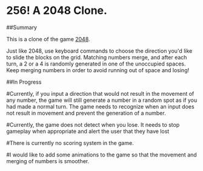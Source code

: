 # 256! A 2048 Clone.

##Summary

This is a clone of the game [2048](http://gabrielecirulli.github.io/2048/).

Just like 2048, use keyboard commands to choose the direction you'd like to slide the blocks on the grid. Matching numbers merge, and after each turn, a 2 or a 4 is randomly generated in one of the unoccupied spaces. Keep merging numbers in order to avoid running out of space and losing!


##In Progress

#Currently, if you input a direction that would not result in the movement of any number, the game will still generate a number in a random spot as if you had made a normal turn. The game needs to recognize when an input does not result in movement and prevent the generation of a number. 

#Currently, the game does not detect when you lose. It needs to stop gameplay when appropriate and alert the user that they have lost

#There is currently no scoring system in the game.

#I would like to add some animations to the game so that the movement and merging of numbers is smoother.